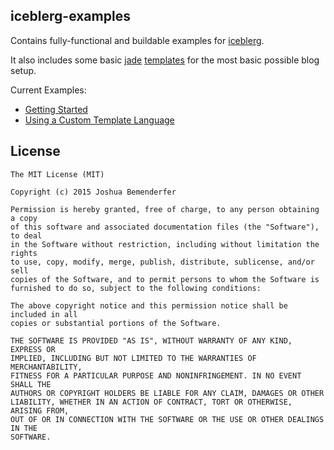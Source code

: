 ## iceblerg-examples
Contains fully-functional and buildable examples for [iceblerg](https://github.com/Tribex/iceblerg).

It also includes some basic [jade](http://jade-lang.com) [templates](./example-templates) for the most basic possible blog setup.

Current Examples:
 * [Getting Started](./examples/getting-started)
 * [Using a Custom Template Language](./examples/custom-template-language)

## License
```
The MIT License (MIT)

Copyright (c) 2015 Joshua Bemenderfer

Permission is hereby granted, free of charge, to any person obtaining a copy
of this software and associated documentation files (the "Software"), to deal
in the Software without restriction, including without limitation the rights
to use, copy, modify, merge, publish, distribute, sublicense, and/or sell
copies of the Software, and to permit persons to whom the Software is
furnished to do so, subject to the following conditions:

The above copyright notice and this permission notice shall be included in all
copies or substantial portions of the Software.

THE SOFTWARE IS PROVIDED "AS IS", WITHOUT WARRANTY OF ANY KIND, EXPRESS OR
IMPLIED, INCLUDING BUT NOT LIMITED TO THE WARRANTIES OF MERCHANTABILITY,
FITNESS FOR A PARTICULAR PURPOSE AND NONINFRINGEMENT. IN NO EVENT SHALL THE
AUTHORS OR COPYRIGHT HOLDERS BE LIABLE FOR ANY CLAIM, DAMAGES OR OTHER
LIABILITY, WHETHER IN AN ACTION OF CONTRACT, TORT OR OTHERWISE, ARISING FROM,
OUT OF OR IN CONNECTION WITH THE SOFTWARE OR THE USE OR OTHER DEALINGS IN THE
SOFTWARE.
```
